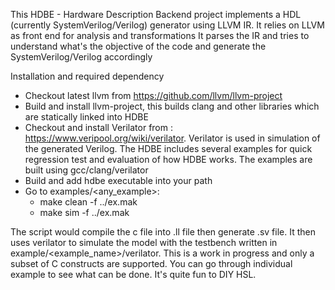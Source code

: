 This HDBE - Hardware Description Backend project implements a HDL (currently SystemVerilog/Verilog) generator using LLVM IR. 
It relies on LLVM as front end for analysis and transformations
It parses the IR and tries to understand what's the objective of the code and generate the SystemVerilog/Verilog accordingly

Installation and required dependency

- Checkout latest llvm from https://github.com/llvm/llvm-project
- Build and install llvm-project, this builds clang and other libraries which are statically linked into HDBE
- Checkout and install Verilator from : https://www.veripool.org/wiki/verilator. Verilator is used in simulation of the generated Verilog. The HDBE includes several examples for quick regression test and evaluation of how HDBE works. The examples are built using gcc/clang/verilator
- Build and add hdbe executable into your path
- Go to examples/<any_example>: 
  - make clean -f ../ex.mak
  - make sim -f ../ex.mak

The script would compile the c file into .ll file then generate .sv file. It then uses verilator to simulate the model with the testbench written in example/<example_name>/verilator.
This is a work in progress and only a subset of C constructs are supported. You can go through individual example to see what can be done.
It's quite fun to DIY HSL. 

